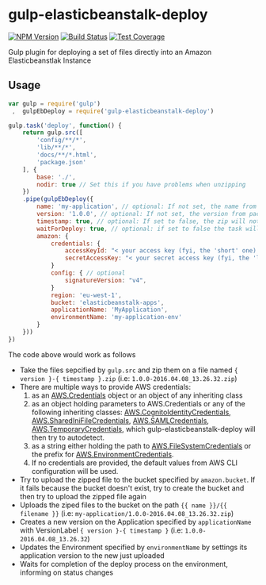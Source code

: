 # gulp-elasticbeanstalk-deploy

  [![NPM Version][npm-image]][npm-url]
  [![Build Status][travis-image]][travis-url]
  [![Test Coverage][coveralls-image]][coveralls-url]

Gulp plugin for deploying a set of files directly into an Amazon Elasticbeanstlak Instance

## Usage
```js
var gulp = require('gulp')
 ,  gulpEbDeploy = require('gulp-elasticbeanstalk-deploy')

gulp.task('deploy', function() {
    return gulp.src([
        'config/**/*',
        'lib/**/*',
        'docs/**/*.html',
        'package.json'
    ], {
        base: './',
        nodir: true // Set this if you have problems when unzipping
    })
    .pipe(gulpEbDeploy({
        name: 'my-application', // optional: If not set, the name from package.json will be used
        version: '1.0.0', // optional: If not set, the version from package.json will be used
        timestamp: true, // optional: If set to false, the zip will not have a timestamp
        waitForDeploy: true, // optional: if set to false the task will end as soon as it starts deploying
        amazon: {
            credentials: {
                accessKeyId: "< your access key (fyi, the 'short' one) >", // optional
                secretAccessKey: "< your secret access key (fyi, the 'long' one) >", // optional
            }
            config: { // optional
                signatureVersion: "v4",
            }
            region: 'eu-west-1',
            bucket: 'elasticbeanstalk-apps',
            applicationName: 'MyApplication',
            environmentName: 'my-application-env'
        }
    }))
})
```

The code above would work as follows
* Take the files sepcified by `gulp.src` and zip them on a file named `{ version }-{ timestamp }.zip` (i.e: `1.0.0-2016.04.08_13.26.32.zip`)
* There are multiple ways to provide AWS credentials:
  1. as an [AWS.Credentials](http://docs.aws.amazon.com/AWSJavaScriptSDK/latest/AWS/Credentials.html) object or an object of any inheriting class
  2. as an object holding parameters to AWS.Credentials or any of the following inheriting classes: [AWS.CognitoIdentityCredentials](http://docs.aws.amazon.com/AWSJavaScriptSDK/latest/AWS/CognitoIdentityCredentials.html), [AWS.SharedIniFileCredentials](http://docs.aws.amazon.com/AWSJavaScriptSDK/latest/AWS/SharedIniFileCredentials.html), [AWS.SAMLCredentials](http://docs.aws.amazon.com/AWSJavaScriptSDK/latest/AWS/SAMLCredentials.html), [AWS.TemporaryCredentials](http://docs.aws.amazon.com/AWSJavaScriptSDK/latest/AWS/TemporaryCredentials.html), which gulp-elasticbeanstalk-deploy will then try to autodetect.
  3. as a string either holding the path to [AWS.FileSystemCredentials](http://docs.aws.amazon.com/AWSJavaScriptSDK/latest/AWS/FileSystemCredentials.html) or the prefix for [AWS.EnvironmentCredentials](http://docs.aws.amazon.com/AWSJavaScriptSDK/latest/AWS/EnvironmentCredentials.html).
  2. If no credentials are provided, the default values from AWS CLI configuration will be used.
* Try to upload the zipped file to the bucket specified by `amazon.bucket`. If it fails because the bucket doesn't exist, try to create the bucket and then try to upload the zipped file again
* Uploads the ziped files to the bucket on the path `{{ name }}/{{ filename }}` (i.e: `my-application/1.0.0-2016.04.08_13.26.32.zip`)
* Creates a new version on the Application specified by `applicationName` with VersionLabel `{ version }-{ timestamp }` (i.e: `1.0.0-2016.04.08_13.26.32`)
* Updates the Environment specified by `environmentName` by settings its application version to the new just uploaded
* Waits for completion of the deploy process on the environment, informing on status changes


[npm-image]: https://img.shields.io/npm/v/gulp-elasticbeanstalk-deploy.svg
[npm-url]: https://npmjs.org/package/gulp-elasticbeanstalk-deploy
[travis-image]: https://img.shields.io/travis/Upplication/gulp-elasticbeanstalk-deploy/master.svg
[travis-url]:  https://travis-ci.org/Upplication/gulp-elasticbeanstalk-deploy
[coveralls-image]: https://img.shields.io/coveralls/Upplication/gulp-elasticbeanstalk-deploy/master.svg
[coveralls-url]: https://coveralls.io/r/Upplication/gulp-elasticbeanstalk-deploy?branch=master
